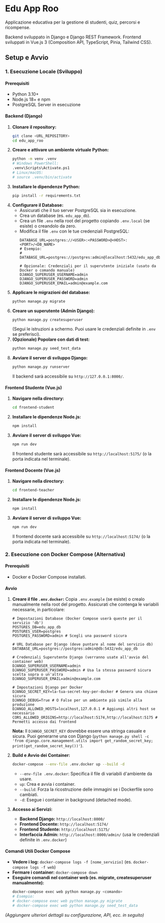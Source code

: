 # Edu App Roo

Applicazione educativa per la gestione di studenti, quiz, percorsi e ricompense.

Backend sviluppato in Django e Django REST Framework.
Frontend sviluppati in Vue.js 3 (Composition API, TypeScript, Pinia, Tailwind CSS).

## Setup e Avvio

### 1. Esecuzione Locale (Sviluppo)

#### Prerequisiti

*   Python 3.10+
*   Node.js 18+ e npm
*   PostgreSQL Server in esecuzione

#### Backend (Django)

1.  **Clonare il repository:**
    ```bash
    git clone <URL_REPOSITORY>
    cd edu_app_roo
    ```
2.  **Creare e attivare un ambiente virtuale Python:**
    ```bash
    python -m venv .venv
    # Windows PowerShell:
    .venv\Scripts\Activate.ps1
    # Linux/macOS:
    # source .venv/bin/activate
    ```
3.  **Installare le dipendenze Python:**
    ```bash
    pip install -r requirements.txt
    ```
4.  **Configurare il Database:**
    *   Assicurati che il tuo server PostgreSQL sia in esecuzione.
    *   Crea un database (es. `edu_app_db`).
    *   Crea un file `.env` nella root del progetto copiando `.env.local` (se esiste) o creandolo da zero.
    *   Modifica il file `.env` con le tue credenziali PostgreSQL:
        ```dotenv
        DATABASE_URL=postgres://<USER>:<PASSWORD>@<HOST>:<PORT>/<DB_NAME>
        # Esempio:
        # DATABASE_URL=postgres://postgres:admin@localhost:5432/edu_app_db

        # Opzionale: Credenziali per il superutente iniziale (usato da Docker o comando manuale)
        DJANGO_SUPERUSER_USERNAME=admin
        DJANGO_SUPERUSER_PASSWORD=admin
        DJANGO_SUPERUSER_EMAIL=admin@example.com
        ```
5.  **Applicare le migrazioni del database:**
    ```bash
    python manage.py migrate
    ```
6.  **Creare un superutente (Admin Django):**
    ```bash
    python manage.py createsuperuser
    ```
    (Segui le istruzioni a schermo. Puoi usare le credenziali definite in `.env` se preferisci).
7.  **(Opzionale) Popolare con dati di test:**
    ```bash
    python manage.py seed_test_data
    ```
8.  **Avviare il server di sviluppo Django:**
    ```bash
    python manage.py runserver
    ```
    Il backend sarà accessibile su `http://127.0.0.1:8000/`.

#### Frontend Studente (Vue.js)

1.  **Navigare nella directory:**
    ```bash
    cd frontend-student
    ```
2.  **Installare le dipendenze Node.js:**
    ```bash
    npm install
    ```
3.  **Avviare il server di sviluppo Vue:**
    ```bash
    npm run dev
    ```
    Il frontend studente sarà accessibile su `http://localhost:5175/` (o la porta indicata nel terminale).

#### Frontend Docente (Vue.js)

1.  **Navigare nella directory:**
    ```bash
    cd frontend-teacher
    ```
2.  **Installare le dipendenze Node.js:**
    ```bash
    npm install
    ```
3.  **Avviare il server di sviluppo Vue:**
    ```bash
    npm run dev
    ```
    Il frontend docente sarà accessibile su `http://localhost:5174/` (o la porta indicata nel terminale).

### 2. Esecuzione con Docker Compose (Alternativa)

#### Prerequisiti

*   Docker e Docker Compose installati.

#### Avvio

1.  **Creare il file `.env.docker`:** Copia `.env.example` (se esiste) o crealo manualmente nella root del progetto. Assicurati che contenga le variabili necessarie, in particolare:
    ```dotenv
    # Impostazioni Database (Docker Compose userà queste per il servizio 'db')
    POSTGRES_DB=edu_app_db
    POSTGRES_USER=postgres
    POSTGRES_PASSWORD=admin # Scegli una password sicura

    # URL Database per Django (deve puntare al nome del servizio db)
    DATABASE_URL=postgres://postgres:admin@db:5432/edu_app_db

    # Credenziali Superutente Django (verranno usate all'avvio del container web)
    DJANGO_SUPERUSER_USERNAME=admin
    DJANGO_SUPERUSER_PASSWORD=admin # Usa la stessa password sicura scelta sopra o un'altra
    DJANGO_SUPERUSER_EMAIL=admin@example.com

    # Impostazioni Django per Docker
    DJANGO_SECRET_KEY=la-tua-secret-key-per-docker # Genera una chiave sicura
    DJANGO_DEBUG=True # O False per un ambiente più simile alla produzione
    DJANGO_ALLOWED_HOSTS=localhost,127.0.0.1 # Aggiungi altri host se necessario
    CORS_ALLOWED_ORIGINS=http://localhost:5174,http://localhost:5175 # Permetti accesso dai frontend
    ```
    **Nota:** Il `DJANGO_SECRET_KEY` dovrebbe essere una stringa casuale e sicura. Puoi generarne una con Django (`python manage.py shell -c 'from django.core.management.utils import get_random_secret_key; print(get_random_secret_key())'`).

2.  **Build e Avvio dei Container:**
    ```bash
    docker-compose --env-file .env.docker up --build -d
    ```
    *   `--env-file .env.docker`: Specifica il file di variabili d'ambiente da usare.
    *   `up`: Crea e avvia i container.
    *   `--build`: Forza la ricostruzione delle immagini se i Dockerfile sono cambiati.
    *   `-d`: Esegue i container in background (detached mode).

3.  **Accesso ai Servizi:**
    *   **Backend Django:** `http://localhost:8000/`
    *   **Frontend Docente:** `http://localhost:5174/`
    *   **Frontend Studente:** `http://localhost:5175/`
    *   **Interfaccia Admin:** `http://localhost:8000/admin/` (usa le credenziali definite in `.env.docker`)

#### Comandi Utili Docker Compose

*   **Vedere i log:** `docker-compose logs -f [nome_servizio]` (es. `docker-compose logs -f web`)
*   **Fermare i container:** `docker-compose down`
*   **Eseguire comandi nel container web (es. migrate, createsuperuser manualmente):**
    ```bash
    docker-compose exec web python manage.py <comando>
    # Esempio:
    # docker-compose exec web python manage.py migrate
    # docker-compose exec web python manage.py seed_test_data
    ```

*(Aggiungere ulteriori dettagli su configurazione, API, ecc. in seguito)*